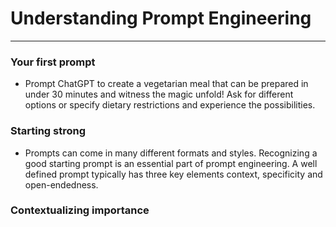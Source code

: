 # Understanding Prompt Engineering
---
### Your first prompt
* Prompt ChatGPT to create a vegetarian meal that can be prepared in under 30 minutes and witness the magic unfold! Ask for different options or specify dietary restrictions and experience the possibilities.


### Starting strong
* Prompts can come in many different formats and styles. Recognizing a good starting prompt is an essential part of prompt engineering. A well defined prompt typically has three key elements context, specificity and open-endedness.


### Contextualizing importance
